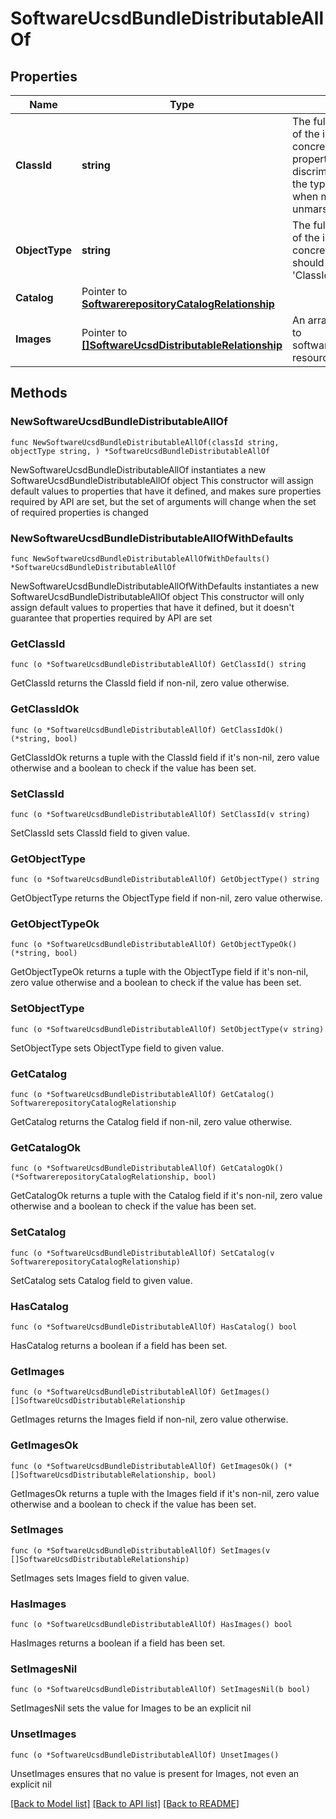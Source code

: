 # SoftwareUcsdBundleDistributableAllOf

## Properties

Name | Type | Description | Notes
------------ | ------------- | ------------- | -------------
**ClassId** | **string** | The fully-qualified name of the instantiated, concrete type. This property is used as a discriminator to identify the type of the payload when marshaling and unmarshaling data. | [default to "software.UcsdBundleDistributable"]
**ObjectType** | **string** | The fully-qualified name of the instantiated, concrete type. The value should be the same as the &#39;ClassId&#39; property. | [default to "software.UcsdBundleDistributable"]
**Catalog** | Pointer to [**SoftwarerepositoryCatalogRelationship**](softwarerepository.Catalog.Relationship.md) |  | [optional] 
**Images** | Pointer to [**[]SoftwareUcsdDistributableRelationship**](software.UcsdDistributable.Relationship.md) | An array of relationships to softwareUcsdDistributable resources. | [optional] [readonly] 

## Methods

### NewSoftwareUcsdBundleDistributableAllOf

`func NewSoftwareUcsdBundleDistributableAllOf(classId string, objectType string, ) *SoftwareUcsdBundleDistributableAllOf`

NewSoftwareUcsdBundleDistributableAllOf instantiates a new SoftwareUcsdBundleDistributableAllOf object
This constructor will assign default values to properties that have it defined,
and makes sure properties required by API are set, but the set of arguments
will change when the set of required properties is changed

### NewSoftwareUcsdBundleDistributableAllOfWithDefaults

`func NewSoftwareUcsdBundleDistributableAllOfWithDefaults() *SoftwareUcsdBundleDistributableAllOf`

NewSoftwareUcsdBundleDistributableAllOfWithDefaults instantiates a new SoftwareUcsdBundleDistributableAllOf object
This constructor will only assign default values to properties that have it defined,
but it doesn't guarantee that properties required by API are set

### GetClassId

`func (o *SoftwareUcsdBundleDistributableAllOf) GetClassId() string`

GetClassId returns the ClassId field if non-nil, zero value otherwise.

### GetClassIdOk

`func (o *SoftwareUcsdBundleDistributableAllOf) GetClassIdOk() (*string, bool)`

GetClassIdOk returns a tuple with the ClassId field if it's non-nil, zero value otherwise
and a boolean to check if the value has been set.

### SetClassId

`func (o *SoftwareUcsdBundleDistributableAllOf) SetClassId(v string)`

SetClassId sets ClassId field to given value.


### GetObjectType

`func (o *SoftwareUcsdBundleDistributableAllOf) GetObjectType() string`

GetObjectType returns the ObjectType field if non-nil, zero value otherwise.

### GetObjectTypeOk

`func (o *SoftwareUcsdBundleDistributableAllOf) GetObjectTypeOk() (*string, bool)`

GetObjectTypeOk returns a tuple with the ObjectType field if it's non-nil, zero value otherwise
and a boolean to check if the value has been set.

### SetObjectType

`func (o *SoftwareUcsdBundleDistributableAllOf) SetObjectType(v string)`

SetObjectType sets ObjectType field to given value.


### GetCatalog

`func (o *SoftwareUcsdBundleDistributableAllOf) GetCatalog() SoftwarerepositoryCatalogRelationship`

GetCatalog returns the Catalog field if non-nil, zero value otherwise.

### GetCatalogOk

`func (o *SoftwareUcsdBundleDistributableAllOf) GetCatalogOk() (*SoftwarerepositoryCatalogRelationship, bool)`

GetCatalogOk returns a tuple with the Catalog field if it's non-nil, zero value otherwise
and a boolean to check if the value has been set.

### SetCatalog

`func (o *SoftwareUcsdBundleDistributableAllOf) SetCatalog(v SoftwarerepositoryCatalogRelationship)`

SetCatalog sets Catalog field to given value.

### HasCatalog

`func (o *SoftwareUcsdBundleDistributableAllOf) HasCatalog() bool`

HasCatalog returns a boolean if a field has been set.

### GetImages

`func (o *SoftwareUcsdBundleDistributableAllOf) GetImages() []SoftwareUcsdDistributableRelationship`

GetImages returns the Images field if non-nil, zero value otherwise.

### GetImagesOk

`func (o *SoftwareUcsdBundleDistributableAllOf) GetImagesOk() (*[]SoftwareUcsdDistributableRelationship, bool)`

GetImagesOk returns a tuple with the Images field if it's non-nil, zero value otherwise
and a boolean to check if the value has been set.

### SetImages

`func (o *SoftwareUcsdBundleDistributableAllOf) SetImages(v []SoftwareUcsdDistributableRelationship)`

SetImages sets Images field to given value.

### HasImages

`func (o *SoftwareUcsdBundleDistributableAllOf) HasImages() bool`

HasImages returns a boolean if a field has been set.

### SetImagesNil

`func (o *SoftwareUcsdBundleDistributableAllOf) SetImagesNil(b bool)`

 SetImagesNil sets the value for Images to be an explicit nil

### UnsetImages
`func (o *SoftwareUcsdBundleDistributableAllOf) UnsetImages()`

UnsetImages ensures that no value is present for Images, not even an explicit nil

[[Back to Model list]](../README.md#documentation-for-models) [[Back to API list]](../README.md#documentation-for-api-endpoints) [[Back to README]](../README.md)


